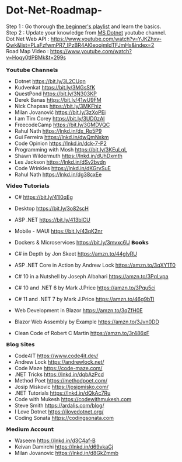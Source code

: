 # Dot-Net-Roadmap-

Step 1 : Go thorough <a href="https://www.youtube.com/watch?v=J2UNe4MjXUI&list=PLDSXZnDE8NYWFIZWIZ1H_qZLoSfDiNRxE&index=21"> the beginner's playlist</a> and learn the basics. <br/> 
Step 2 : Update your knowledge from <a href="https://www.youtube.com/@dotnet/playlists"> MS Dotnet</a> youtube channel. <br/>
Dot Net Web API : https://www.youtube.com/watch?v=YJKZhxv-Qwk&list=PLaFzfwmPR7_IPzBR4AI0eoojmIdTFJmHs&index=2  <br/> 
Road Map Video : https://www.youtube.com/watch?v=Hoqy0tIPBMk&t=299s <br/> 
<br/>
𝗬𝗼𝘂𝘁𝘂𝗯𝗲 𝗖𝗵𝗮𝗻𝗻𝗲𝗹𝘀
- Dotnet https://bit.ly/3L2CUqn <br/>
- Kudvenkat https://bit.ly/3MGsSfK <br/>
- QuestPond https://bit.ly/3N303KP <br/>
- Derek Banas https://bit.ly/41wU9FM <br/>
- Nick Chapsas https://bit.ly/3MKFhiz <br/>
- Milan Jovanović https://bit.ly/3zXoPEi <br/>
- I am Tim Corey https://bit.ly/3UD0zAI <br/>
- FreecodeCamp https://bit.ly/3GMDVQC <br/>
- Rahul Nath https://lnkd.in/dx_Rp5P9 <br/>
- Gui Ferreira https://lnkd.in/dwQmNskm <br/>
- Code Opinion https://lnkd.in/dck-7-P2 <br/>
- Programming with Mosh https://bit.ly/3KEuLqL <br/>
- Shawn Wildermuth https://lnkd.in/dUhDxmth <br/>
- Les Jackson https://lnkd.in/dSv2bvdn <br/>
- Code Wrinkles https://lnkd.in/dKGrvSuE <br/>
- Rahul Nath https://lnkd.in/dg38cxEe <br/>

𝗩𝗶𝗱𝗲𝗼 𝗧𝘂𝘁𝗼𝗿𝗶𝗮𝗹𝘀
- C# https://bit.ly/41l0qEg
- Desktop https://bit.ly/3o82scH
- ASP .NET https://bit.ly/413blCU
- Mobile - MAUI https://bit.ly/43qK2nr
- Dockers & Microservices https://bit.ly/3mvxc6U
𝗕𝗼𝗼𝗸𝘀
- C# in Depth by Jon Skeet https://amzn.to/44glvRU

- ASP .NET Core in Action by Andrew Lock https://amzn.to/3qXY1T0

- C# 10 in a Nutshell by Joseph Albahari https://amzn.to/3PqLvpa

- C# 10 and .NET 6 by Mark J.Price https://amzn.to/3Pqu5ci

- C# 11 and .NET 7 by Mark J.Price https://amzn.to/46g9bTl

- Web Development in Blazor https://amzn.to/3qZfH0E

- Blazor Web Assembly by Example https://amzn.to/3Jvn0DD

- Clean Code of Robert C Martin https://amzn.to/3r486xF

𝗕𝗹𝗼𝗴 𝗦𝗶𝘁𝗲𝘀
- Code4IT https://www.code4it.dev/
- Andrew Lock https://andrewlock.net/
- Code Maze https://code-maze.com/
- .NET Tricks https://lnkd.in/dqbAzPcd
- Method Poet https://methodpoet.com/
- Josip Miskovic https://josipmisko.com/
- .NET Tutorials https://lnkd.in/dQkAc7Ru
- Code with Mukesh https://codewithmukesh.com
- Steve Smith https://ardalis.com/blog/
- I Love Dotnet https://ilovedotnet.org/
- Coding Sonata https://codingsonata.com

𝗠𝗲𝗱𝗶𝘂𝗺 𝗔𝗰𝗰𝗼𝘂𝗻𝘁
- Waseem https://lnkd.in/d3C4af-B
- Keivan Damirchi https://lnkd.in/d69vkaGj
- Milan Jovanovic https://lnkd.in/d8GkZmmb
